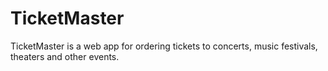 # TicketMaster
TicketMaster is a web app for ordering tickets to concerts, music festivals, theaters and other events.

